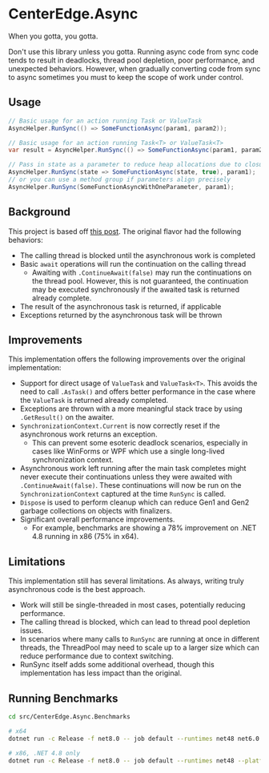 # CenterEdge.Async

When you gotta, you gotta.

Don't use this library unless you gotta. Running async code from sync code tends
to result in deadlocks, thread pool depletion, poor performance, and unexpected
behaviors. However, when gradually converting code from sync to async sometimes
you must to keep the scope of work under control.

## Usage

```cs
// Basic usage for an action running Task or ValueTask
AsyncHelper.RunSync(() => SomeFunctionAsync(param1, param2));

// Basic usage for an action running Task<T> or ValueTask<T>
var result = AsyncHelper.RunSync(() => SomeFunctionAsync(param1, param2));

// Pass in state as a parameter to reduce heap allocations due to closures
AsyncHelper.RunSync(state => SomeFunctionAsync(state, true), param1);
// or you can use a method group if parameters align precisely
AsyncHelper.RunSync(SomeFunctionAsyncWithOneParameter, param1);
```

## Background

This project is based off [this post](https://social.msdn.microsoft.com/Forums/en-US/163ef755-ff7b-4ea5-b226-bbe8ef5f4796/is-there-a-pattern-for-calling-an-async-method-synchronously?forum=async).
The original flavor had the following behaviors:

- The calling thread is blocked until the asynchronous work is completed
- Basic `await` operations will run the continuation on the calling thread
  - Awaiting with `.ContinueAwait(false)` may run the continuations on the thread pool. However,
    this is not guaranteed, the continuation may be executed synchronously if the awaited task
    is returned already complete.
- The result of the asynchronous task is returned, if applicable
- Exceptions returned by the asynchronous task will be thrown

## Improvements

This implementation offers the following improvements over the original implementation:

- Support for direct usage of `ValueTask` and `ValueTask<T>`. This avoids the need to call `.AsTask()`
  and offers better performance in the case where the `ValueTask` is returned already completed.
- Exceptions are thrown with a more meaningful stack trace by using `.GetResult()` on the awaiter.
- `SynchronizationContext.Current` is now correctly reset if the asynchronous work returns an exception.
  - This can prevent some esoteric deadlock scenarios, especially in cases like WinForms or WPF which use
    a single long-lived synchronization context.
- Asynchronous work left running after the main task completes might never execute their continuations
  unless they were awaited with `.ContinueAwait(false)`. These continuations will now be run on the
  `SynchronizationContext` captured at the time `RunSync` is called.
- `Dispose` is used to perform cleanup which can reduce Gen1 and Gen2 garbage collections on objects with finalizers.
- Significant overall performance improvements.
  - For example, benchmarks are showing a 78% improvement on .NET 4.8 running in x86 (75% in x64).

## Limitations

This implementation still has several limitations. As always, writing truly asynchronous code is the
best approach.

- Work will still be single-threaded in most cases, potentially reducing performance.
- The calling thread is blocked, which can lead to thread pool depletion issues.
- In scenarios where many calls to `RunSync` are running at once in different threads,
  the ThreadPool may need to scale up to a larger size which can reduce performance due
  to context switching.
- RunSync itself adds some additional overhead, though this implementation has less impact than
  the original.

## Running Benchmarks

```sh
cd src/CenterEdge.Async.Benchmarks

# x64
dotnet run -c Release -f net8.0 -- job default --runtimes net48 net6.0 net8.0

# x86, .NET 4.8 only
dotnet run -c Release -f net8.0 -- job default --runtimes net48 --platform x86
```
